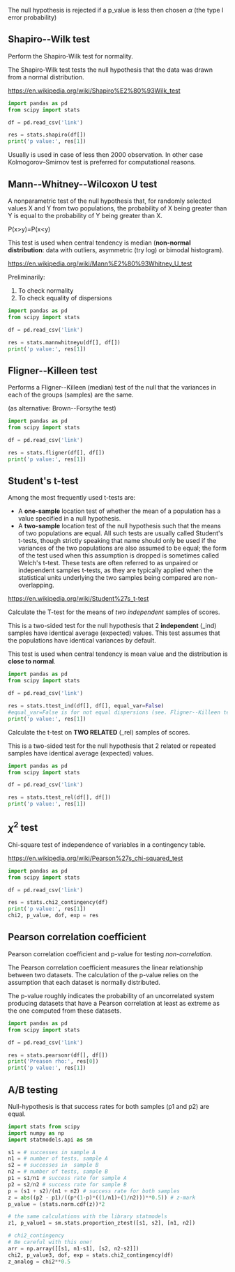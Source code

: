 The null hypothesis is rejected if a p_value is less then chosen $\alpha$
(the type I error probability)

## Shapiro--Wilk test

Perform the Shapiro-Wilk test for normality.

The Shapiro-Wilk test tests the null hypothesis that the data was drawn from a
normal distribution.

<https://en.wikipedia.org/wiki/Shapiro%E2%80%93Wilk_test>

```python
import pandas as pd
from scipy import stats

df = pd.read_csv('link')

res = stats.shapiro(df[])
print('p value:', res[1])
```

Usually is used in case of less then 2000 observation.
In other case Kolmogorov–Smirnov test is preferred for computational reasons.


## Mann--Whitney--Wilcoxon U test

A nonparametric test of the null hypothesis that, for randomly selected values
X and Y from two populations, the probability of X being greater than Y is
equal to the probability of Y being greater than X.

P(x>y)=P(x<y)

This test is used when central tendency is median
(**non-normal distribution**: data with outliers, asymmetric (try log) or bimodal histogram).

<https://en.wikipedia.org/wiki/Mann%E2%80%93Whitney_U_test>

Preliminarily:
1. To check normality
2. To check equality of dispersions

```python
import pandas as pd
from scipy import stats

df = pd.read_csv('link')

res = stats.mannwhitneyu(df[], df[])
print('p value:', res[1])
```

## Fligner--Killeen test

Performs a Fligner--Killeen (median) test of the null that the variances in each
of the groups (samples) are the same.

(as alternative: Brown--Forsythe test)

```python
import pandas as pd
from scipy import stats

df = pd.read_csv('link')

res = stats.fligner(df[], df[])
print('p value:', res[1])
```

## Student's t-test

Among the most frequently used t-tests are:
* A **one-sample** location test of whether the mean of a population has a
  value specified in a null hypothesis.
* A **two-sample** location test of the null hypothesis such that the means of
  two populations are equal. All such tests are usually called Student's
  t-tests, though strictly speaking that name should only be used if the
  variances of the two populations are also assumed to be equal; the form of
  the test used when this assumption is dropped is sometimes called Welch's
  t-test. These tests are often referred to as unpaired or independent samples
  t-tests, as they are typically applied when the statistical units underlying
  the two samples being compared are non-overlapping.

<https://en.wikipedia.org/wiki/Student%27s_t-test>

Calculate the T-test for the means of *two independent* samples of scores.

This is a two-sided test for the null hypothesis that 2 **independent** (_ind) samples
have identical average (expected) values. This test assumes that the
populations have identical variances by default.

This test is used when central tendency is mean value and the distribution is
**close to normal**.

```python
import pandas as pd
from scipy import stats

df = pd.read_csv('link')

res = stats.ttest_ind(df[], df[], equal_var=False)
#equal_var=False is for not equal dispersions (see. Fligner--Killeen test)
print('p value:', res[1])
```

Calculate the t-test on **TWO RELATED** (_rel) samples of scores.

This is a two-sided test for the null hypothesis that 2 related or repeated
samples have identical average (expected) values.


```python
import pandas as pd
from scipy import stats

df = pd.read_csv('link')

res = stats.ttest_rel(df[], df[])
print('p value:', res[1])
```

## $\chi^2$ test

Chi-square test of independence of variables in a contingency table.

<https://en.wikipedia.org/wiki/Pearson%27s_chi-squared_test>


```python
import pandas as pd
from scipy import stats

df = pd.read_csv('link')

res = stats.chi2_contingency(df)
print('p value:', res[1])
chi2, p_value, dof, exp = res
```

## Pearson correlation coefficient

Pearson correlation coefficient and p-value for testing *non-correlation*.

The Pearson correlation coefficient measures the linear relationship
between two datasets. The calculation of the p-value relies on the assumption
that each dataset is normally distributed.

The p-value roughly indicates the probability of an uncorrelated system
producing datasets that have a Pearson correlation at least as extreme as the
one computed from these datasets.

```python
import pandas as pd
from scipy import stats

df = pd.read_csv('link')

res = stats.pearsonr(df[], df[])
print('Preason rho:', res[0])
print('p value:', res[1])
```

## A/B testing

Null-hypothesis is that success rates for both samples (p1 and p2) are equal.

```python
import stats from scipy
import numpy as np
import statmodels.api as sm

s1 = # successes in sample A
n1 = # number of tests, sample A
s2 = # successes in  sample B
n2 = # number of tests, sample B
p1 = s1/n1 # success rate for sample A
p2 = s2/n2 # success rate for sample B
p = (s1 + s2)/(n1 + n2) # success rate for both samples
z = abs((p2 - p1)/((p*(1-p)*((1/n1)+(1/n2)))**0.5)) # z-mark
p_value = (stats.norm.cdf(z))*2

# the same calculations with the library statmodels
z1, p_value1 = sm.stats.proportion_ztest([s1, s2], [n1, n2])

# chi2_contingency
# Be careful with this one!
arr = np.array([[s1, n1-s1], [s2, n2-s2]])
chi2, p_value3, dof, exp = stats.chi2_contingency(df)
z_analog = chi2**0.5
```
